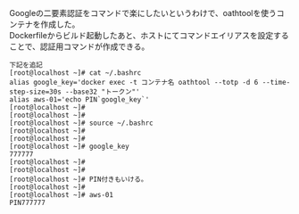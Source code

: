 Googleの二要素認証をコマンドで楽にしたいというわけで、oathtoolを使うコンテナを作成した。  
Dockerfileからビルド起動したあと、ホストにてコマンドエイリアスを設定することで、認証用コマンドが作成できる。  

```
下記を追記
[root@localhost ~]# cat ~/.bashrc
alias google_key='docker exec -t コンテナ名 oathtool --totp -d 6 --time-step-size=30s --base32 "トークン"'
alias aws-01='echo PIN`google_key`'
[root@localhost ~]# 
[root@localhost ~]# 
[root@localhost ~]# source ~/.bashrc
[root@localhost ~]# 
[root@localhost ~]# 
[root@localhost ~]# google_key
777777
[root@localhost ~]# 
[root@localhost ~]# 
[root@localhost ~]# PIN付きもいける。
[root@localhost ~]# 
[root@localhost ~]# aws-01
PIN777777
```
